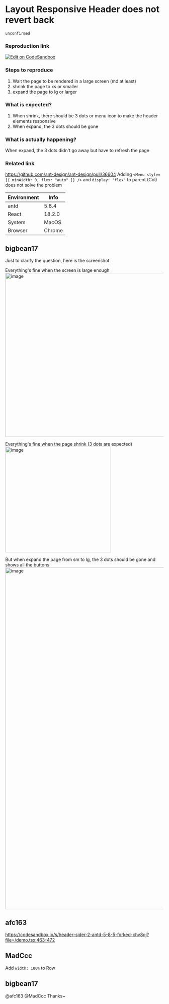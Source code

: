 # Layout Responsive Header does not revert back

`unconfirmed`

### Reproduction link

[![Edit on CodeSandbox](https://codesandbox.io/static/img/play-codesandbox.svg)](https://codesandbox.io/s/header-sider-2-antd-5-8-5-forked-hgzf3n?file=/demo.tsx)

### Steps to reproduce

1. Wait the page to be rendered in a large screen (md at least)
2. shrink the page to xs or smaller
3. expand the page to lg or larger

### What is expected?

1. When shrink, there should be 3 dots or menu icon to make the header elements responsive
2. When expand, the 3 dots should be gone

### What is actually happening?

When expand, the 3 dots didn't go away but have to refresh the page

### Related link

https://github.com/ant-design/ant-design/pull/36604
Adding `<Menu style={{ minWidth: 0, flex: "auto" }} />` and `display: 'flex'` to parent (Col) does not solve the problem

| Environment | Info   |
| ----------- | ------ |
| antd        | 5.8.4  |
| React       | 18.2.0 |
| System      | MacOS  |
| Browser     | Chrome |

<!-- generated by ant-design-issue-helper. DO NOT REMOVE -->

## bigbean17

Just to clarify the question, here is the screenshot

Everything's fine when the screen is large enough
<img width="521" alt="image" src="https://github.com/ant-design/ant-design/assets/69971426/e8cd129c-9dbe-48df-8c1a-1b94c47bfd07">

Everything's fine when the page shrink (3 dots are expected)
<img width="336" alt="image" src="https://github.com/ant-design/ant-design/assets/69971426/01e78b31-16b0-4cf5-bdd5-86b496871825">

But when expand the page from sm to lg, the 3 dots should be gone and shows all the buttons
<img width="1086" alt="image" src="https://github.com/ant-design/ant-design/assets/69971426/16916a66-5b48-4c23-8034-a55fe906b219">

## afc163

https://codesandbox.io/s/header-sider-2-antd-5-8-5-forked-chv8qj?file=/demo.tsx:463-472

## MadCcc

Add `width: 100%` to Row

## bigbean17

@afc163 @MadCcc Thanks~
